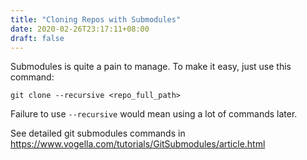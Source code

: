 ```yaml
---
title: "Cloning Repos with Submodules"
date: 2020-02-26T23:17:11+08:00
draft: false
---
```


Submodules is quite a pain to manage. To make it easy, just use this command:

```
git clone --recursive <repo_full_path>
```

Failure to use ```--recursive``` would mean using a lot of commands later.

See detailed git submodules commands in https://www.vogella.com/tutorials/GitSubmodules/article.html

